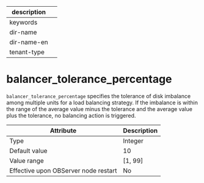 |description||
|---|---|
|keywords||
|dir-name||
|dir-name-en||
|tenant-type||

# balancer_tolerance_percentage


`balancer_tolerance_percentage` specifies the tolerance of disk imbalance among multiple units for a load balancing strategy. If the imbalance is within the range of the average value minus the tolerance and the average value plus the tolerance, no balancing action is triggered.


| **Attribute** | **Description** |
|------------------|-----------|
| Type | Integer |
| Default value | 10 |
| Value range | \[1, 99\] |
| Effective upon OBServer node restart | No |


